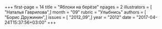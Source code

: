 +++
first-page = 14
title = "Яблоки на берёзе"
npages = 2
illustrators = [ "Наталья Гаврилова",]
month = "09"
rubric = "Улыбнись"
authors = [ "Борис Дружинин",]
issues = [ "2012_09",]
year = "2012"
date = "2017-04-24T15:37:56+03:00"
+++
